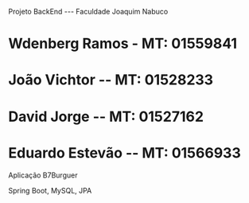 Projeto BackEnd --- Faculdade Joaquim Nabuco


# Wdenberg Ramos - MT: 01559841
# João Vichtor -- MT: 01528233
# David Jorge -- MT: 01527162
# Eduardo Estevão -- MT: 01566933


Aplicação B7Burguer 

Spring Boot, MySQL, JPA